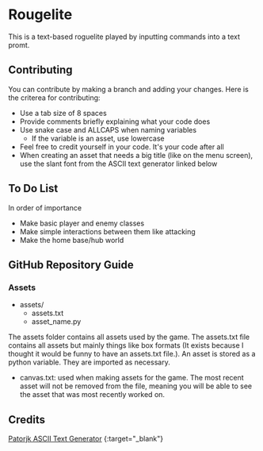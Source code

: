 # Rougelite

This is a text-based roguelite played by inputting commands into a text promt. 

## Contributing

You can contribute by making a branch and adding your changes. Here is the criterea for contributing:
- Use a tab size of 8 spaces
- Provide comments briefly explaining what your code does
- Use snake case and ALLCAPS when naming variables
    - If the variable is an asset, use lowercase
- Feel free to credit yourself in your code. It's your code after all
- When creating an asset that needs a big title (like on the menu screen), use the slant font from the ASCII text generator linked below

## To Do List

In order of importance

- Make basic player and enemy classes
- Make simple interactions between them like attacking
- Make the home base/hub world

## GitHub Repository Guide

### Assets

- assets/
  - assets.txt
  - asset_name.py

The assets folder contains all assets used by the game. The assets.txt file contains all assets but mainly things like box formats (It exists because I thought it would be funny to have an assets.txt file.).
An asset is stored as a python variable. They are imported as necessary.

- canvas.txt: used when making assets for the game. The most recent asset will not be removed from the file, meaning you will be able to see the asset that was most recently worked on.

## Credits

[Patorjk ASCII Text Generator](https://patorjk.com/software/taag/)
{:target="_blank"} 
